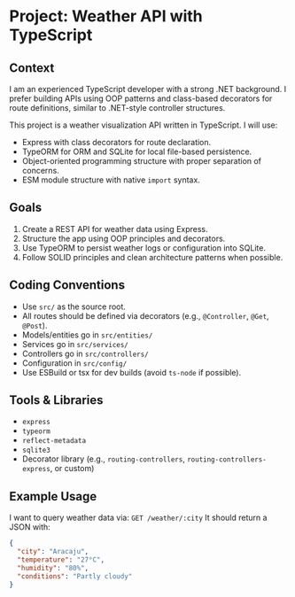 # Project: Weather API with TypeScript

## Context

I am an experienced TypeScript developer with a strong .NET background. I prefer building APIs using OOP patterns and class-based decorators for route definitions, similar to .NET-style controller structures.

This project is a weather visualization API written in TypeScript. I will use:

- Express with class decorators for route declaration.
- TypeORM for ORM and SQLite for local file-based persistence.
- Object-oriented programming structure with proper separation of concerns.
- ESM module structure with native `import` syntax.

## Goals

1. Create a REST API for weather data using Express.
2. Structure the app using OOP principles and decorators.
3. Use TypeORM to persist weather logs or configuration into SQLite.
4. Follow SOLID principles and clean architecture patterns when possible.

## Coding Conventions

- Use `src/` as the source root.
- All routes should be defined via decorators (e.g., `@Controller`, `@Get`, `@Post`).
- Models/entities go in `src/entities/`
- Services go in `src/services/`
- Controllers go in `src/controllers/`
- Configuration in `src/config/`
- Use ESBuild or tsx for dev builds (avoid `ts-node` if possible).

## Tools & Libraries

- `express`
- `typeorm`
- `reflect-metadata`
- `sqlite3`
- Decorator library (e.g., `routing-controllers`, `routing-controllers-express`, or custom)

## Example Usage

I want to query weather data via: `GET /weather/:city`
It should return a JSON with:

```json
{
  "city": "Aracaju",
  "temperature": "27°C",
  "humidity": "80%",
  "conditions": "Partly cloudy"
}
